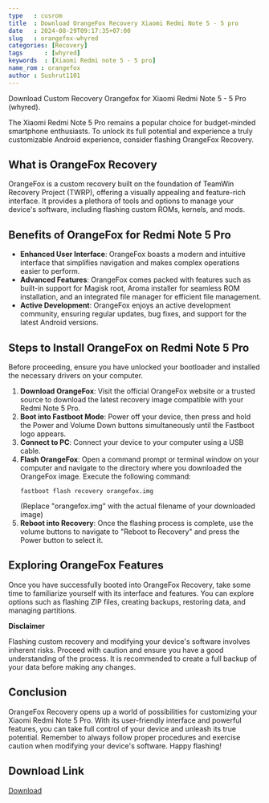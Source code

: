 ```yaml
---
type   : cusrom
title  : Download OrangeFox Recovery Xiaomi Redmi Note 5 - 5 pro
date   : 2024-08-29T09:17:35+07:00
slug   : orangefox-whyred
categories: [Recovery]
tags      : [whyred]
keywords  : [Xiaomi Redmi note 5 - 5 pro]
name_rom : orangefox
author : Sushrut1101
---
```


Download Custom Recovery Orangefox for Xiaomi Redmi Note 5 - 5 Pro (whyred).

The Xiaomi Redmi Note 5 Pro remains a popular choice for budget-minded smartphone enthusiasts. To unlock its full potential and experience a truly customizable Android experience, consider flashing OrangeFox Recovery. 

## What is OrangeFox Recovery

OrangeFox is a custom recovery built on the foundation of TeamWin Recovery Project (TWRP), offering a visually appealing and feature-rich interface. It provides a plethora of tools and options to manage your device's software, including flashing custom ROMs, kernels, and mods. 

## Benefits of OrangeFox for Redmi Note 5 Pro

* **Enhanced User Interface**: OrangeFox boasts a modern and intuitive interface that simplifies navigation and makes complex operations easier to perform.
* **Advanced Features**: OrangeFox comes packed with features such as built-in support for Magisk root, Aroma installer for seamless ROM installation, and an integrated file manager for efficient file management.
* **Active Development**: OrangeFox enjoys an active development community, ensuring regular updates, bug fixes, and support for the latest Android versions.

## Steps to Install OrangeFox on Redmi Note 5 Pro

Before proceeding, ensure you have unlocked your bootloader and installed the necessary drivers on your computer.

1. **Download OrangeFox**: Visit the official OrangeFox website or a trusted source to download the latest recovery image compatible with your Redmi Note 5 Pro.
2. **Boot into Fastboot Mode**: Power off your device, then press and hold the Power and Volume Down buttons simultaneously until the Fastboot logo appears.
3. **Connect to PC**: Connect your device to your computer using a USB cable.
4. **Flash OrangeFox**: Open a command prompt or terminal window on your computer and navigate to the directory where you downloaded the OrangeFox image. Execute the following command: 
   ```
   fastboot flash recovery orangefox.img 
   ```
   (Replace "orangefox.img" with the actual filename of your downloaded image)
5. **Reboot into Recovery**: Once the flashing process is complete, use the volume buttons to navigate to "Reboot to Recovery" and press the Power button to select it.

## Exploring OrangeFox Features

Once you have successfully booted into OrangeFox Recovery, take some time to familiarize yourself with its interface and features. You can explore options such as flashing ZIP files, creating backups, restoring data, and managing partitions. 

**Disclaimer**

Flashing custom recovery and modifying your device's software involves inherent risks. Proceed with caution and ensure you have a good understanding of the process. It is recommended to create a full backup of your data before making any changes. 

## Conclusion

OrangeFox Recovery opens up a world of possibilities for customizing your Xiaomi Redmi Note 5 Pro. With its user-friendly interface and powerful features, you can take full control of your device and unleash its true potential. Remember to always follow proper procedures and exercise caution when modifying your device's software. Happy flashing! 


## Download Link
[Download](https://orangefox.download/device/whyred)

